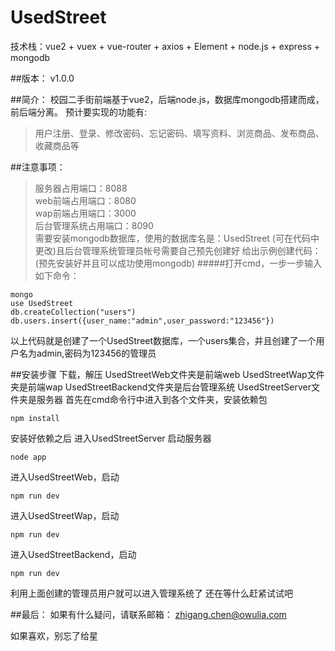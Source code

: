 # UsedStreet

技术栈：vue2 + vuex + vue-router + axios + Element + node.js + express + mongodb

##版本：
v1.0.0

##简介：
校园二手街前端基于vue2，后端node.js，数据库mongodb搭建而成，前后端分离。
预计要实现的功能有:
>用户注册、登录、修改密码、忘记密码、填写资料、浏览商品、发布商品、收藏商品等

##注意事项：
>服务器占用端口：8088<br>
>web前端占用端口：8080<br>
>wap前端占用端口：3000<br>
>后台管理系统占用端口：8090<br>
>需要安装mongodb数据库，使用的数据库名是：UsedStreet (可在代码中更改)且后台管理系统管理员帐号需要自己预先创建好
给出示例创建代码：(预先安装好并且可以成功使用mongodb)
#####打开cmd，一步一步输入如下命令：

```
mongo
use UsedStreet
db.createCollection("users")
db.users.insert({user_name:"admin",user_password:"123456"})
```
以上代码就是创建了一个UsedStreet数据库，一个users集合，并且创建了一个用户名为admin,密码为123456的管理员

##安装步骤
下载，解压
UsedStreetWeb文件夹是前端web
UsedStreetWap文件夹是前端wap
UsedStreetBackend文件夹是后台管理系统
UsedStreetServer文件夹是服务器
首先在cmd命令行中进入到各个文件夹，安装依赖包
```
npm install
```
安装好依赖之后
进入UsedStreetServer
启动服务器
```
node app
```
进入UsedStreetWeb，启动
```
npm run dev
```
进入UsedStreetWap，启动
```
npm run dev
```
进入UsedStreetBackend，启动
```
npm run dev
```
利用上面创建的管理员用户就可以进入管理系统了
还在等什么赶紧试试吧

##最后：
如果有什么疑问，请联系邮箱：
zhigang.chen@owulia.com

如果喜欢，别忘了给星